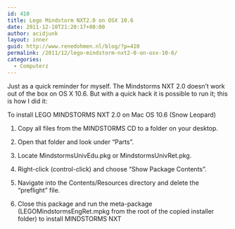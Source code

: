 ```yaml
---
id: 410
title: Lego Mindstorm NXT2.0 on OSX 10.6
date: 2011-12-10T21:20:17+00:00
author: acidjunk
layout: inner
guid: http://www.renedohmen.nl/blog/?p=410
permalink: /2011/12/lego-mindstorm-nxt2-0-on-osx-10-6/
categories:
  - Computerz
---
```

Just as a quick reminder for myself. The Mindstorms NXT 2.0 doesn&#8217;t work out of the box on OS X 10.6. But with a quick hack it is possible to run it; this is how I did it:
  
To install LEGO MINDSTORMS NXT 2.0 on Mac OS 10.6 (Snow Leopard)
  
1. Copy all files from the MINDSTORMS CD to a folder on your desktop.
  
2. Open that folder and look under &#8220;Parts&#8221;.
  
3. Locate MindstormsUnivEdu.pkg or MindstormsUnivRet.pkg.
  
4. Right-click (control-click) and choose &#8220;Show Package Contents&#8221;.
  
5. Navigate into the Contents/Resources directory and delete the &#8220;preflight&#8221; file.
  
6. Close this package and run the meta-package (LEGOMindstormsEngRet.mpkg from the root of the copied installer folder) to install MINDSTORMS NXT
